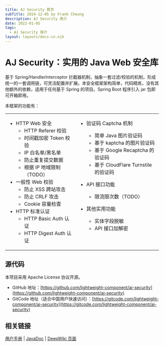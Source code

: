 ```yaml
---
title: AJ Security 首页
subTitle: 2024-12-05 by Frank Cheung
description: AJ Security 简介
date: 2022-01-05
tags:
  - AJ Security 简介
layout: layouts/docs-cn.njk
---
```


# AJ Security：实用的 Java Web 安全库

基于 Spring/HandlerInterceptor 拦截器机制，抽象一套过滤/校验的机制，形成统一的一套调用链，可灵活配置并扩展。本安全框架架构简单，代码精炼，没有其他额外的依赖，适用于任何基于 Spring 的项目。Spring Boot 程序引入 jar 包即可开箱即用。

本框架的功能有：

<style>
  table, table td { 
    border: 0!important;
  }
  table td {
    text-align: left;
    vertical-align: top;
  }
</style>
<table><tr><td>

- HTTP Web 安全
    - HTTP Referer 校验
    - 时间戳加密 Token 校验
    - IP 白名单/黑名单
    - 防止重复提交数据
    - 根据 IP 地域限制（TODO）
- 一般性 Web 校验
    - 防止 XSS 跨站攻击
    - 防止 CRLF 攻击
    - Cookie 容量检查
- HTTP 标准认证
  - HTTP Basic Auth 认证
  - HTTP Digest Auth 认证
</td>

<td>

- 验证码 Captcha 机制
    - 简单 Java 图片验证码
    - 基于 kaptcha 的图片验证码
    - 基于 Google Recaptcha 的验证码
    - 基于 CloudFlare Turnstile 的验证码

- API 接口功能
    - 限流限次数（TODO）
- 其他实用功能
    - 实体字段脱敏
    - API 接口加解密

</td></tr></table>



## 源代码
本项目采用 Apache License 协议开源。

- GitHub 地址：[https://github.com/lightweight-component/aj-security](https://github.com/lightweight-component/aj-security)
- GitCode 地址（适合中国用户快速访问）：[https://gitcode.com/lightweight-component/aj-security](https://gitcode.com/lightweight-component/aj-security)

## 相关链接

[用户手册](https://security.ajaxjs.com) | [JavaDoc](https://javadoc.io/doc/com.ajaxjs/aj-security) | [DeepWiki 页面](https://deepwiki.com/lightweight-component/aj-security)

